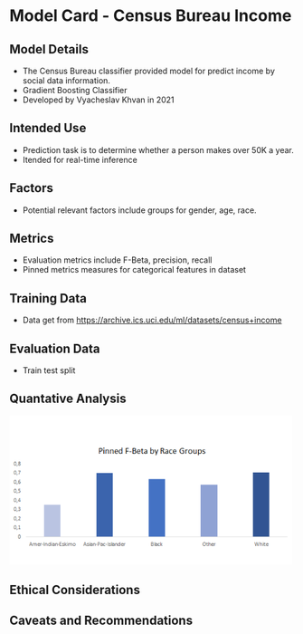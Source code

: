 # Model Card - Census Bureau Income

## Model Details
* The Census Bureau classifier provided model for predict
income by social data information.
* Gradient Boosting Classifier
* Developed by Vyacheslav Khvan in 2021

## Intended Use
* Prediction task is to determine whether a person makes over 50K a year.
* Itended for real-time inference

## Factors
* Potential relevant factors include groups for gender, age, race.

## Metrics
* Evaluation metrics include F-Beta, precision, recall
* Pinned metrics measures for categorical features in dataset

## Training Data
* Data get from https://archive.ics.uci.edu/ml/datasets/census+income

## Evaluation Data
* Train test split

## Quantative Analysis
<img src="https://github.com/vykhvan/ml-devops-ci-cd/blob/main/race.png" alt="drawing" width="500"/>

## Ethical Considerations

## Caveats and Recommendations
